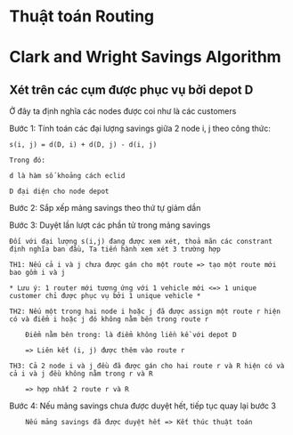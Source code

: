 # Thuật toán Routing

# Clark and Wright Savings Algorithm

## Xét trên các cụm được phục vụ bởi depot D

Ở đây ta định nghĩa các nodes được coi như là các customers

Bước 1: Tính toán các đại lượng savings giữa 2 node i, j theo công thức:

    s(i, j) = d(D, i) + d(D, j) - d(i, j)
    
    Trong đó:
    
    d là hàm số khoảng cách eclid
    
    D đại diện cho node depot

Bước 2: Sắp xếp mảng savings theo thứ tự giảm dần

Bước 3: Duyệt lần lượt các phần tử trong mảng savings
    
    Đối với đại lượng s(i,j) đang được xem xét, thoả mãn các constrant định nghĩa ban đầu, Ta tiến hành xem xét 3 trường hợp
    
    TH1: Nếu cả i và j chưa được gán cho một route => tạo một route mới bao gồm i và j 
    
    * Lưu ý: 1 router mới tương ứng với 1 vehicle mới <=> 1 unique customer chỉ được phục vụ bởi 1 unique vehicle *
    
    TH2: Nếu một trong hai node i hoặc j đã được assign một route r hiện có và điểm i hoặc j đó không nằm bên trong route r
        
        Điểm nằm bên trong: là điểm không liền kề với depot D
        
        => Liên kết (i, j) được thêm vào route r
    
    TH3: Cả 2 node i và j đều đã được gán cho hai route r và R hiện có và cả i và j đều không nằm trong r và R
        
        => hợp nhất 2 route r và R

Bước 4: Nếu mảng savings chưa được duyệt hết, tiếp tục quay lại bước 3
        
        Nếu mảng savings đã được duyệt hết => Kết thúc thuật toán